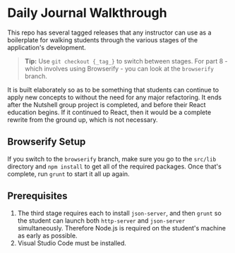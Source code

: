 # Daily Journal Walkthrough

This repo has several tagged releases that any instructor can use as a boilerplate for walking students through the various stages of the application's development.

> **Tip:** Use `git checkout {_tag_}` to switch between stages. For part 8 - which involves using Browserify - you can look at the `browserify` branch.

It is built elaborately so as to be something that students can continue to apply new concepts to without the need for any major refactoring. It ends after the Nutshell group project is completed, and before their React education begins. If it continued to React, then it would be a complete rewrite from the ground up, which is not necessary.

## Browserify Setup

If you switch to the `browserify` branch, make sure you go to the `src/lib` directory and `npm install` to get all of the required packages. Once that's complete, run `grunt` to start it all up again.

## Prerequisites

1. The third stage requires each to install `json-server`, and then `grunt` so the student can launch both `http-server` and `json-server` simultaneously. Therefore Node.js is required on the student's machine as early as possible.
1. Visual Studio Code must be installed.
